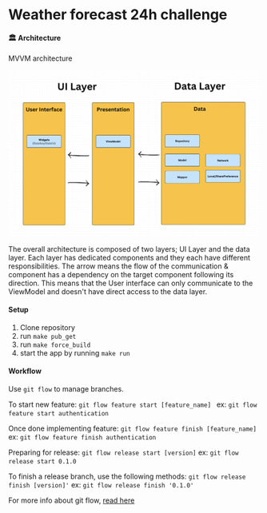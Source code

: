 
# Weather forecast 24h challenge

#### 🏛️ Architecture
MVVM architecture

![layer](images/image01.png)

The overall architecture is composed of two layers; UI Layer and the data layer. Each layer has dedicated components and they each have different responsibilities. The arrow means the flow of the communication & component has a dependency on the target component following its direction.
This means that the User interface can only communicate to the ViewModel and doesn't have direct access to the data layer.


#### Setup
1. Clone repository
2. run `make pub_get`
3. run `make force_build`
4. start the app by running `make run`

#### Workflow
Use `git flow` to manage branches.

To start new feature:
`git flow feature start [feature_name] ` ex: `git flow feature start authentication`

Once done implementing feature:
`git flow feature finish [feature_name] ` ex: `git flow feature finish authentication`

Preparing for release:
`git flow release start [version]` ex: `git flow release start 0.1.0`

To finish a release branch, use the following methods:
`git flow release finish [version]'` ex: `git flow release finish '0.1.0'`

For more info about git flow, [read here](https://www.atlassian.com/git/tutorials/comparing-workflows/gitflow-workflow#:~:text=What%20is%20Gitflow%3F,lived%20branches%20and%20larger%20commits. "read here")


